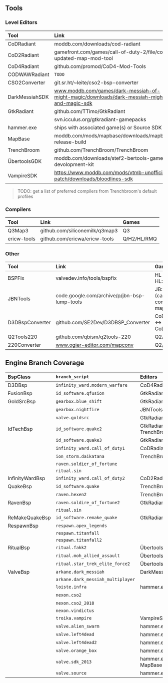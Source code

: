 ## Tools

### Level Editors

| Tool           | Link                                                                                       | Games                                |
| :------------- | :----------------------------------------------------------------------------------------- | :----------------------------------- |
| CoDRadiant     | moddb.com/downloads/cod-radiant                                                            | CoD1                                 |
| CoD2Radiant    | gamefront.com/games/call-of-duty-2/file/cod2-updated-map-mod-tool                          | CoD2                                 |
| CoD4Radiant    | github.com/promod/CoD4-Mod-Tools                                                           | COD4:MW                              |
| CODWAWRadiant  | `TODO`                                                                                     |                                      |
| CSO2Converter  | git.sr.ht/~leite/cso2-bsp-converter                                                        | CS:S -> CS:O2                        |
| DarkMessiahSDK | www.moddb.com/games/dark-messiah-of-might-magic/downloads/dark-messiah-might-and-magic-sdk | Dark Messiah SP                      |
| GtkRadiant     | github.com/TTimo/GtkRadiant                                                                | Q3/RtCW/W:ET/SoF2/JK2/JA/EF/HL/Q2/H2 |
|                | svn.icculus.org/gtkradiant-gamepacks                                                       |                                      |
| hammer.exe     | ships with associated game(s) or Source SDK                                                | SOURCE ENGINE                        |
| MapBase        | moddb.com/mods/mapbase/downloads/mapbase-release-build                                     | Source SDK 2013                      |
| TrenchBroom    | github.com/TrenchBroom/TrenchBroom                                                         | Q/Q2/H2/Daikatana                    |
| ÜbertoolsGDK   | moddb.com/downloads/stef2-bertools-game-devolopment-kit                                    | FAKK2/EF2/MOH:AA/AMA                 |
| VampireSDK     |  https://www.moddb.com/mods/vtmb-unofficial-patch/downloads/bloodlines-sdk                 | VtMB                                 |

> TODO: get a list of preferred compilers from Trenchbroom's default profiles


### Compilers

| Tool            | Link                                                              | Games
| :-------------- | :---------------------------------------------------------------- | :----------------------------------- |
| Q3Map3          | github.com/siliconemilk/q3map3                                    | Q3                                   |
| ericw-tools     | github.com/ericwa/ericw-tools                                     | Q/H2/HL/RMQ                          |


### Other

| Tool            | Link                                                              | Games
| :-------------- | :---------------------------------------------------------------- | :----------------------------------- |
| BSPFix          | valvedev.info/tools/bspfix                                        | HL -> HL:BS                          |
| JBNTools        | code.google.com/archive/p/jbn-bsp-lump-tools                      | JB:N (cannot compile maps)           |
| D3DBspConverter | github.com/SE2Dev/D3DBSP_Converter                                | CoD:WaW <-> CoD:BO                   |
| Q2Tools220      | github.com/qbism/q2tools-220                                      | Q2/HL                                |
| 220Converter    | www.ogier-editor.com/mapconv                                      | Q2/Q3                                |



## Engine Branch Coverage

| BspClass        | `branch_script`                   | Editors                  | Converter     | Other      |
| :-------------- | :-------------------------------- | :----------------------- | :------------ | :--------- |
| D3DBsp          | `infinity_ward.modern_warfare`    | CoD4Radiant              |               |            |
| FusionBsp       | `id_software.qfusion`             | GtkRadiant               |               |            |
| GoldSrcBsp      | `gearbox.blue_shift`              | GtkRadiant               | BSPFix        |            |
|                 | `gearbox.nightfire`               | JBNTools                 |               | JBNTools   |
|                 | `valve.goldsrc`                   | GtkRadiant               |               |            |
| IdTechBsp       | `id_software.quake2`              | GtkRadiant \ TrenchBroom |               | Q2Tools220 |
|                 | `id_software.quake3`              | GtkRadiant               |               |            |
|                 | `infinity_ward.call_of_duty1`     | CoDRadiant               |               |            |
|                 | `ion_storm.daikatana`             | TrenchBroom              |               |            |
|                 | `raven.soldier_of_fortune`        |                          |               |            |
|                 | `ritual.sin`                      |                          |               |            |
| InfinityWardBsp | `infinity_ward.call_of_duty2`     | CoD2Radiant              |               |            |
| QuakeBsp        | `id_software.quake`               | TrenchBroom              |               |            |
|                 | `raven.hexen2`                    | TrenchBroom              |               |            |
| RavenBsp        | `raven.soldire_of_fortune2`       | GtkRadiant               |               |            |
|                 | `ritual.sin`                      |                          |               |            |
| ReMakeQuakeBsp  | `id_software.remake_quake`        | GtkRadiant               |               |            |
| RespawnBsp      | `respawn.apex_legends`            |                          |               |            |
|                 | `respawn.titanfall`               |                          |               |            |
|                 | `respawn.titanfall2`              |                          |               |            |
| RitualBsp       | `ritual.fakk2`                    | ÜbertoolsGDK             |               |            |
|                 | `ritual.moh_allied_assault`       | ÜbertoolsGDK             |               |            |
|                 | `ritual.star_trek_elite_force2`   | ÜbertoolsGDK             |               |            |
| ValveBsp        | `arkane.dark_messiah`             | DarkMessiahSDK           |               |            |
|                 | `arkane.dark_messiah_multiplayer` |                          |               |            |
|                 | `loiste.infra`                    | hammer.exe               |               |            |
|                 | `nexon.cso2`                      |                          | CSO2Converter |            |
|                 | `nexon.cso2_2018`                 |                          | CSO2Converter |            |
|                 | `nexon.vindictus`                 |                          |               |            |
|                 | `troika.vampire`                  | VampireSDK               |               |            |
|                 | `valve.alien_swarm`               | hammer.exe               |               |            |
|                 | `valve.left4dead`                 | hammer.exe               |               |            |
|                 | `valve.left4dead2`                | hammer.exe               |               |            |
|                 | `valve.orange_box`                | hammer.exe               |               |            |
|                 | `valve.sdk_2013`                  | hammer.exe / MapBase     |               |            |
|                 | `valve.source`                    | hammer.exe               |               |            |
